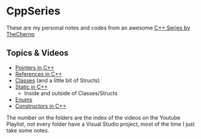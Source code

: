 # CppSeries

These are my personal notes and codes from an awesome [C++ Series by TheCherno](https://www.youtube.com/watch?v=18c3MTX0PK0&list=PLlrATfBNZ98dudnM48yfGUldqGD0S4FFb)

## Topics & Videos

* [Pointers in C++](016-Pointers/Pointers.md)
* [References in C++](017-References/References.md)
* [Classes](018-Classes/Classes.md) (and a little bit of Structs)
* [Static in C++](021-Static/Static.md)
  * Inside and outside of Classes/Structs
* [Enums](024-Enums/Enums.md)
* [Constructors in C++](025-Constructors/Constructors.md)

The number on the folders are the index of the videos on the Youtube Playlist, not every folder have a Visual Studio project, most of the time I just take some notes.